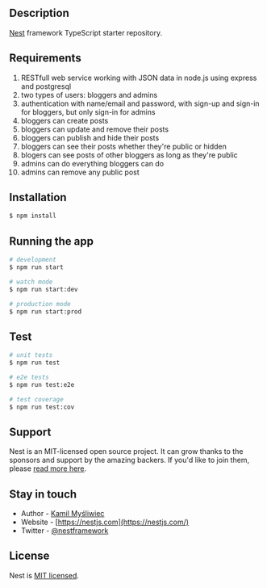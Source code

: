 <p align="center">

## Description

[Nest](https://github.com/nestjs/nest) framework TypeScript starter repository.
  
## Requirements
1. RESTfull web service working with JSON data in node.js using express and postgresql
2. two types of users: bloggers and admins
3. authentication with name/email and password, with sign-up and sign-in for bloggers, but only sign-in for admins
4. bloggers can create posts
5. bloggers can update and remove their posts
6. bloggers can publish and hide their posts
7. bloggers can see their posts whether they're public or hidden
8. blogers can see posts of other bloggers as long as they're public
9. admins can do everything bloggers can do
10. admins can remove any public post

## Installation

```bash
$ npm install
```

## Running the app

```bash
# development
$ npm run start

# watch mode
$ npm run start:dev

# production mode
$ npm run start:prod
```

## Test

```bash
# unit tests
$ npm run test

# e2e tests
$ npm run test:e2e

# test coverage
$ npm run test:cov
```

## Support

Nest is an MIT-licensed open source project. It can grow thanks to the sponsors and support by the amazing backers. If you'd like to join them, please [read more here](https://docs.nestjs.com/support).

## Stay in touch

- Author - [Kamil Myśliwiec](https://kamilmysliwiec.com)
- Website - [https://nestjs.com](https://nestjs.com/)
- Twitter - [@nestframework](https://twitter.com/nestframework)

## License

Nest is [MIT licensed](LICENSE).
